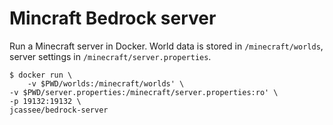 # Mincraft Bedrock server

Run a Minecraft server in Docker. World data is stored in `/minecraft/worlds`,
server settings in `/minecraft/server.properties`.

    $ docker run \
        -v $PWD/worlds:/minecraft/worlds' \
	-v $PWD/server.properties:/minecraft/server.properties:ro' \
	-p 19132:19132 \
	jcassee/bedrock-server

